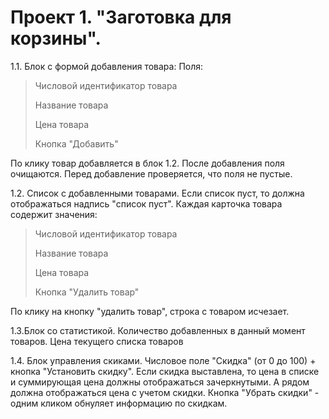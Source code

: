 # Проект 1. "Заготовка для корзины".

1.1. Блок с формой добавления товара:
Поля:

> Числовой идентификатор товара
>
> Название товара
>
> Цена товара
>
> Кнопка "Добавить"

  
По клику товар добавляется в блок 1.2. После добавления поля очищаются. Перед добавление проверяется, что поля не пустые.

1.2. Список с добавленными товарами.
Если список пуст, то должна отображаться надпись "список пуст".
Каждая карточка товара содержит значения:

> Числовой идентификатор товара
>
> Название товара
>
> Цена товара
>
> Кнопка "Удалить товар"

По клику на кнопку "удалить товар", строка с товаром исчезает.

1.3.Блок со статистикой.
Количество добавленных в данный момент товаров.
Цена текущего списка товаров

1.4. Блок управления скиками.
Числовое поле "Скидка" (от 0 до 100) + кнопка "Установить скидку". Если скидка выставлена, то цена в списке и суммирующая цена должны отображаться зачеркнутыми. А рядом должна отображаться цена с учетом скидки.
Кнопка "Убрать скидки" - одним кликом обнуляет информацию по скидкам.
